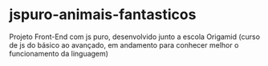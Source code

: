 # jspuro-animais-fantasticos
Projeto Front-End com js puro, desenvolvido junto a escola Origamid (curso de js do básico ao avançado, em andamento para conhecer melhor o funcionamento da linguagem)
